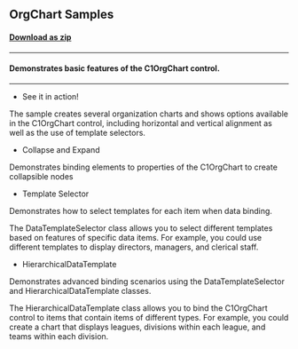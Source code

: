 ## OrgChart Samples
#### [Download as zip](https://grapecity.github.io/DownGit/#/home?url=https://github.com/GrapeCity/ComponentOne-UWP-Samples/tree/master/C1.UWP.OrgChart/VB/OrgChartSamples)
____
#### Demonstrates basic features of the C1OrgChart control.
____

* See it in action!

The sample creates several organization charts and shows options available in the 
C1OrgChart control, including horizontal and vertical alignment as well as the use 
of template selectors.


* Collapse and Expand

Demonstrates binding elements to properties of the C1OrgChart to create collapsible nodes


* Template Selector

Demonstrates how to select templates for each item when data binding.

The DataTemplateSelector class allows you to select different templates based on features 
of specific data items. For example, you could use different templates to display directors, 
managers, and clerical staff.


* HierarchicalDataTemplate

Demonstrates advanced binding scenarios using the DataTemplateSelector and
HierarchicalDataTemplate classes.

The HierarchicalDataTemplate class allows you to bind the C1OrgChart control to items that 
contain items of different types. For example, you could create a chart that displays 
leagues, divisions within each league, and teams within each division.
